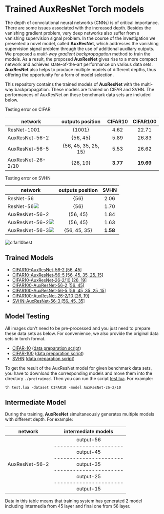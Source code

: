 # Trained AuxResNet Torch models #
The depth of convolutional neural networks (CNNs) is of critical importance. There are some issues associated with the increased depth. Besides the vanishing gradient problem, very deep networks also suffer from a vanishing supervision signal problem. In the course of the investigation we presented a novel model, called **AuxResNet**, which addresses the vanishing supervision signal problem through the use of additional auxiliary outputs. We proposed a *multi-way gradient backpropagation* method to train the models. As a result, the proposed **AuxResNet** gives rise to a more compact network and achieves state-of-the-art performance on various data sets. **AuxResNet** also helps to produce multiple models of different depths, thus offering the opportunity for a form of model selection.

This repository contains the trained models of **AuxResNet** with the multi-way backpropagation. These models are trained on CIFAR and SVHN. The performances of AuxResNet on these benchmark data sets are included below.

Testing error on CIFAR

| network       | outputs position | CIFAR10 | CIFAR100  |
| ------------- |:-------------:|:-------------:|:-----:|
| ResNet-1001| {1001} | 4.62 | 22.71 |
| AuxResNet-56-2| {56, 45} | 5.89 | 26.83 |
| AuxResNet-56-5| {56, 45, 35, 25, 15} | 5.53      | 26.62 |
| AuxResNet-26-2/10| {26, 19} | **3.77** | **19.69** |

Testing error on SVHN

| network        | outputs position | SVHN  |
| ------------- |:-------------:|:-----:|
| ResNet-56      | {56} | 2.06 |
| ResNet-56<img src="http://chart.googleapis.com/chart?cht=tx&chl=^\dagger" style="border:none;"> | {56} | 1.70 |
| AuxResNet-56-2      | {56, 45} | 1.84 |
| AuxResNet-56-2<img src="http://chart.googleapis.com/chart?cht=tx&chl=^\dagger" style="border:none;"> | {56, 45} | 1.63 |
| AuxResNet-56-3<img src="http://chart.googleapis.com/chart?cht=tx&chl=^\dagger" style="border:none;"> | {56, 45, 35} | **1.58** |

![cifar10best](http://i.imgur.com/SuFADMS.jpg)


## Trained Models ##
- [CIFAR10-AuxResNet-56-2 [56, 45]](http://baidu.com "AuxResNet-56-2")
- [CIFAR10-AuxResNet-56-5 [56, 45, 35, 25, 15]](http://baidu.com "AuxResNet-56-5")
- [CIFAR10-AuxResNet-26-2/10 [26, 19]](http://baidu.com "AuxResNet-26-2/10")
- [CIFAR100-AuxResNet-56-2 [56, 45]](http://baidu.com "AuxResNet-56-2")
- [CIFAR100-AuxResNet-56-5 [56, 45, 35, 25, 15]](http://baidu.com "AuxResNet-56-5")
- [CIFAR100-AuxResNet-26-2/10 [26, 19]](http://baidu.com "AuxResNet-26-2/10")
- [SVHN-AuxResNet-56-3 [56, 45, 35]](http://baidu.com "AuxResNet-56-3")

## Model Testing ##
All images don't need to be pre-processed and you just need to prepare these data sets as below. For convenience, we also provide the original data sets in torch format.

- [CIFAR-10](http://torch.ch "cifar10") ([data preparation script](https://github.com/facebook/fb.resnet.torch/blob/master/datasets/cifar10-gen.lua "cifar10-preparation"))
- [CIFAR-100](http://torch.ch "cifar100") ([data preparation script](https://github.com/facebook/fb.resnet.torch/blob/master/datasets/cifar100-gen.lua "cifar100-preparation"))
- [SVHN](http://torch.ch "svhn") ([data preparation script](https://gist.github.com/szagoruyko/27712564a3f3765c5bfd933b56a21757 "svhn-preparation"))

To get the result of the AuxResNet model for given benchmark data sets, you have to download the corresponding models and move them into the directory ``` ./pretrained ```.
Then you can run the script [test.lua](). For example:

```
th test.lua -dataset CIFAR10 -model AuxResNet-26-2/10 
```

## Intermediate Model ##
During the training, **AuxResNet** simultaneously generates multiple models with different depth. For example:



| network       | intermediate models |
| ------------- |:-------------:|
| AuxResNet-56-2| output-56 <br> ---------------------- <br> output-45 <br> ---------------------- <br> output-35 <br> ---------------------- <br> output-25 <br> ---------------------- <br> output-15 |

Data in this table means that training system has generated 2 model including intermedia from 45 layer and final one from 56 layer.



